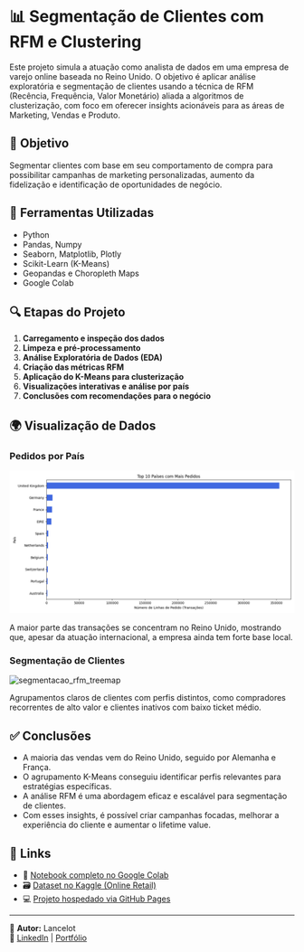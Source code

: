 # 📊 Segmentação de Clientes com RFM e Clustering

Este projeto simula a atuação como analista de dados em uma empresa de varejo online baseada no Reino Unido. O objetivo é aplicar análise exploratória e segmentação de clientes usando a técnica de RFM (Recência, Frequência, Valor Monetário) aliada a algoritmos de clusterização, com foco em oferecer insights acionáveis para as áreas de Marketing, Vendas e Produto.

## 🎯 Objetivo

Segmentar clientes com base em seu comportamento de compra para possibilitar campanhas de marketing personalizadas, aumento da fidelização e identificação de oportunidades de negócio.

## 🧰 Ferramentas Utilizadas

- Python
- Pandas, Numpy
- Seaborn, Matplotlib, Plotly
- Scikit-Learn (K-Means)
- Geopandas e Choropleth Maps
- Google Colab

## 🔍 Etapas do Projeto

1. **Carregamento e inspeção dos dados**
2. **Limpeza e pré-processamento**
3. **Análise Exploratória de Dados (EDA)**
4. **Criação das métricas RFM**
5. **Aplicação do K-Means para clusterização**
6. **Visualizações interativas e análise por país**
7. **Conclusões com recomendações para o negócio**

## 🌍 Visualização de Dados

### Pedidos por País

![](imagens/pedidos_por_pais.png)

A maior parte das transações se concentram no Reino Unido, mostrando que, apesar da atuação internacional, a empresa ainda tem forte base local.

### Segmentação de Clientes

![segmentacao_rfm_treemap](https://github.com/user-attachments/assets/48b2dea1-1982-4208-acbe-b54c08f981ab)


Agrupamentos claros de clientes com perfis distintos, como compradores recorrentes de alto valor e clientes inativos com baixo ticket médio.

## ✅ Conclusões

- A maioria das vendas vem do Reino Unido, seguido por Alemanha e França.
- O agrupamento K-Means conseguiu identificar perfis relevantes para estratégias específicas.
- A análise RFM é uma abordagem eficaz e escalável para segmentação de clientes.
- Com esses insights, é possível criar campanhas focadas, melhorar a experiência do cliente e aumentar o lifetime value.

## 📁 Links

- 🔗 [Notebook completo no Google Colab](https://colab.research.google.com/drive/1iwcuTfdSvzv94xxf0UujZrY4XseSpxBN#scrollTo=tZFbK5kB-mpp)
- 🗃️ [Dataset no Kaggle (Online Retail)](https://www.kaggle.com/datasets/carrie1/ecommerce-data)
- 💻 [Projeto hospedado via GitHub Pages](https://lancelot-rodrigues.github.io/portfolio_projetos/)

---

📌 **Autor:** Lancelot  
🔗 [LinkedIn](https://www.linkedin.com/in/lancelot-rodrigues/) | [Portfólio](https://lancelot-rodrigues.github.io/portfolio_projetos/)

